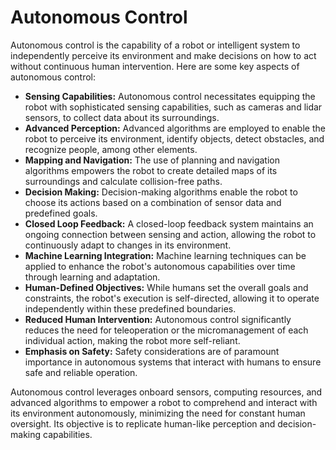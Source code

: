 # Autonomous Control

Autonomous control is the capability of a robot or intelligent system to independently perceive its environment and make decisions on how to act without continuous human intervention. Here are some key aspects of autonomous control:

- **Sensing Capabilities:** Autonomous control necessitates equipping the robot with sophisticated sensing capabilities, such as cameras and lidar sensors, to collect data about its surroundings.
- **Advanced Perception:** Advanced algorithms are employed to enable the robot to perceive its environment, identify objects, detect obstacles, and recognize people, among other elements.
- **Mapping and Navigation:** The use of planning and navigation algorithms empowers the robot to create detailed maps of its surroundings and calculate collision-free paths.
- **Decision Making:** Decision-making algorithms enable the robot to choose its actions based on a combination of sensor data and predefined goals.
- **Closed Loop Feedback:** A closed-loop feedback system maintains an ongoing connection between sensing and action, allowing the robot to continuously adapt to changes in its environment.
- **Machine Learning Integration:** Machine learning techniques can be applied to enhance the robot's autonomous capabilities over time through learning and adaptation.
- **Human-Defined Objectives:** While humans set the overall goals and constraints, the robot's execution is self-directed, allowing it to operate independently within these predefined boundaries.
- **Reduced Human Intervention:** Autonomous control significantly reduces the need for teleoperation or the micromanagement of each individual action, making the robot more self-reliant.
- **Emphasis on Safety:** Safety considerations are of paramount importance in autonomous systems that interact with humans to ensure safe and reliable operation.

Autonomous control leverages onboard sensors, computing resources, and advanced algorithms to empower a robot to comprehend and interact with its environment autonomously, minimizing the need for constant human oversight. Its objective is to replicate human-like perception and decision-making capabilities.
